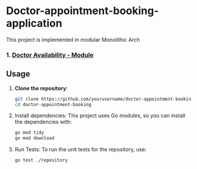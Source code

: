 # Doctor-appointment-booking-application
This project is implemented in modular Monolithic Arch
### 1. [Doctor Availability - Module](./doctor_availability/README.md)

## Usage

1. **Clone the repository**:
   ```bash
   git clone https://github.com/yourusername/doctor-appointment-booking.git
   cd doctor-appointment-booking

2. Install dependencies: This project uses Go modules, so you can install the dependencies with:
    ```bash
   go mod tidy
   go mod download

3. Run Tests: To run the unit tests for the repository, use:
    ```bash
   go test ./repository
